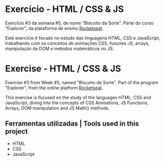 # Exercício - HTML / CSS & JS

Exercício #3 da semana #5, de nome "Biscoito da Sorte". Parte do curso "Explorer", da plataforma de ensino [Rocketseat](https://rocketseat.com.br/).

Este exercício é focado no estudo das linguagens HTML, CSS e JavaScript, trabalhando com os conceitos de animações CSS, funções JS, arrays,
manipulação da DOM e métodos matemáticos no JS.

# Exercise - HTML / CSS & JS

Exercise #3 from Week #5, named "Biscoito da Sorte". Part of the program "Explorer", from the online platform [Rocketseat](https://rocketseat.com.br/).

This exercise is focused on the study of the languages HTML, CSS and JavaScript, diving into the concepts of CSS Animations, JS Functions, Arrays,
DOM manipulation and JS Math() methods.

## Ferramentas utilizadas | Tools used in this project

- HTML
- CSS
- JavaScript
